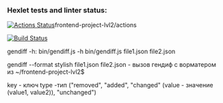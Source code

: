 ### Hexlet tests and linter status:
[![Actions Status](https://github.com/Aleksandra-korza/frontend-project-lvl2/workflows/hexlet-check/badge.svg)](https://github.com/Aleksandra-korza/)frontend-project-lvl2/actions

[![Build Status](https://github.com/Aleksandra-korza/frontend-project-lvl2/workflows/hexlet-check/badge.svg)](https://github.com/Aleksandra-korza/)

gendiff -h: bin/gendiff.js -h
bin/gendiff.js file1.json file2.json

gendiff --format stylish  file1.json file2.json - вызов гендиф с ворматером из  ~/frontend-project-lvl2$ 

key - ключ
type -тип ("removed", "added", "changed" (value - значение (value1, value2)), "unchanged")
